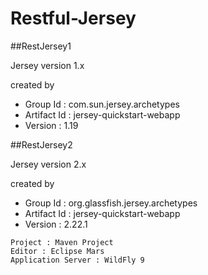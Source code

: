 # Restful-Jersey

##RestJersey1 

Jersey version 1.x

created by 
* Group Id : com.sun.jersey.archetypes
* Artifact Id : jersey-quickstart-webapp
* Version : 1.19

##RestJersey2

Jersey version 2.x

created by 
* Group Id : org.glassfish.jersey.archetypes
* Artifact Id : jersey-quickstart-webapp
* Version : 2.22.1

```
Project : Maven Project
Editor : Eclipse Mars
Application Server : WildFly 9
```
